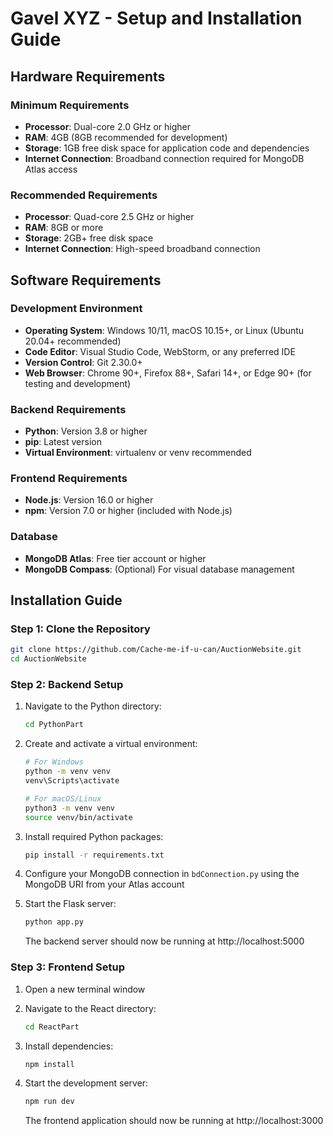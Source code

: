 # Gavel XYZ - Setup and Installation Guide

## Hardware Requirements

### Minimum Requirements
- **Processor**: Dual-core 2.0 GHz or higher
- **RAM**: 4GB (8GB recommended for development)
- **Storage**: 1GB free disk space for application code and dependencies
- **Internet Connection**: Broadband connection required for MongoDB Atlas access

### Recommended Requirements
- **Processor**: Quad-core 2.5 GHz or higher
- **RAM**: 8GB or more
- **Storage**: 2GB+ free disk space
- **Internet Connection**: High-speed broadband connection

## Software Requirements

### Development Environment
- **Operating System**: Windows 10/11, macOS 10.15+, or Linux (Ubuntu 20.04+ recommended)
- **Code Editor**: Visual Studio Code, WebStorm, or any preferred IDE
- **Version Control**: Git 2.30.0+
- **Web Browser**: Chrome 90+, Firefox 88+, Safari 14+, or Edge 90+ (for testing and development)

### Backend Requirements
- **Python**: Version 3.8 or higher
- **pip**: Latest version
- **Virtual Environment**: virtualenv or venv recommended

### Frontend Requirements
- **Node.js**: Version 16.0 or higher
- **npm**: Version 7.0 or higher (included with Node.js)

### Database
- **MongoDB Atlas**: Free tier account or higher
- **MongoDB Compass**: (Optional) For visual database management


## Installation Guide

### Step 1: Clone the Repository
```bash
git clone https://github.com/Cache-me-if-u-can/AuctionWebsite.git
cd AuctionWebsite
```

### Step 2: Backend Setup
1. Navigate to the Python directory:
   ```bash
   cd PythonPart
   ```

2. Create and activate a virtual environment:
   ```bash
   # For Windows
   python -m venv venv
   venv\Scripts\activate

   # For macOS/Linux
   python3 -m venv venv
   source venv/bin/activate
   ```

3. Install required Python packages:
   ```bash
   pip install -r requirements.txt
   ```

4. Configure your MongoDB connection in `bdConnection.py` using the MongoDB URI from your Atlas account

5. Start the Flask server:
   ```bash
   python app.py
   ```
   The backend server should now be running at http://localhost:5000

### Step 3: Frontend Setup
1. Open a new terminal window
   
2. Navigate to the React directory:
   ```bash
   cd ReactPart
   ```

3. Install dependencies:
   ```bash
   npm install
   ```

4. Start the development server:
   ```bash
   npm run dev
   ```
   The frontend application should now be running at http://localhost:3000
